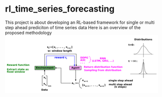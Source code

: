 # rl_time_series_forecasting

This project is about developing an RL-based framework for single or multi step ahead prediciton of time series data
Here is an overview of the proposed methodology
![Alt text](./overview.png?raw=true "Methodology")
